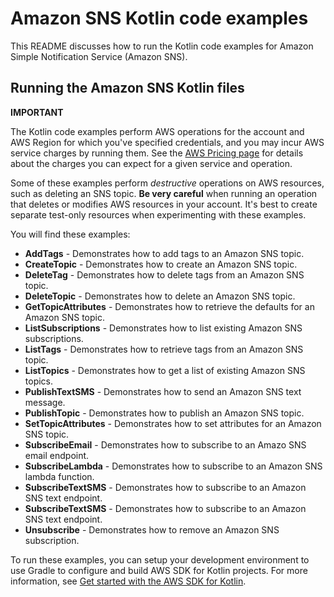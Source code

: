 # Amazon SNS Kotlin code examples

This README discusses how to run the Kotlin code examples for Amazon Simple Notification Service (Amazon SNS).

## Running the Amazon SNS Kotlin files

**IMPORTANT**

The Kotlin code examples perform AWS operations for the account and AWS Region for which you've specified credentials, and you may incur AWS service charges by running them. See the [AWS Pricing page](https://aws.amazon.com/pricing/) for details about the charges you can expect for a given service and operation.

Some of these examples perform *destructive* operations on AWS resources, such as deleting an SNS topic. **Be very careful** when running an operation that deletes or modifies AWS resources in your account. It's best to create separate test-only resources when experimenting with these examples.

You will find these examples: 

- **AddTags** - Demonstrates how to add tags to an Amazon SNS topic.
- **CreateTopic** - Demonstrates how to create an Amazon SNS topic.
- **DeleteTag** - Demonstrates how to delete tags from an Amazon SNS topic.
- **DeleteTopic** - Demonstrates how to delete an Amazon SNS topic.
- **GetTopicAttributes** - Demonstrates how to retrieve the defaults for an Amazon SNS topic.
- **ListSubscriptions** - Demonstrates how to list existing Amazon SNS subscriptions.
- **ListTags** - Demonstrates how to retrieve tags from an Amazon SNS topic.
- **ListTopics** - Demonstrates how to get a list of existing Amazon SNS topics.
- **PublishTextSMS** - Demonstrates how to send an Amazon SNS text message.
- **PublishTopic** - Demonstrates how to publish an Amazon SNS topic.
- **SetTopicAttributes** - Demonstrates how to set attributes for an Amazon SNS topic.
- **SubscribeEmail** - Demonstrates how to subscribe to an Amazo SNS email endpoint.
- **SubscribeLambda** - Demonstrates how to subscribe to an Amazon SNS lambda function.
- **SubscribeTextSMS** - Demonstrates how to subscribe to an Amazon SNS text endpoint.
- **SubscribeTextSMS** - Demonstrates how to subscribe to an Amazon SNS text endpoint.
- **Unsubscribe** - Demonstrates how to remove an Amazon SNS subscription.

To run these examples, you can setup your development environment to use Gradle to configure and build AWS SDK for Kotlin projects. For more information, 
see [Get started with the AWS SDK for Kotlin](https://docs.aws.amazon.com/sdk-for-kotlin/latest/developer-guide/setup.html). 
